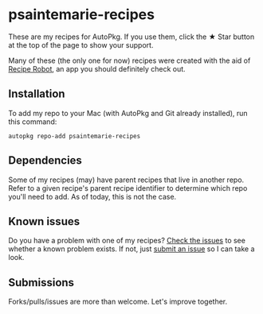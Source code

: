 # psaintemarie-recipes

These are my recipes for AutoPkg. If you use them, click the ★  Star button at the top of the page to show your support.

Many of these (the only one for now) recipes were created with the aid of [Recipe Robot](https://github.com/homebysix/recipe-robot), an app you should definitely check out.

## Installation

To add my repo to your Mac (with AutoPkg and Git already installed), run this command:

```
autopkg repo-add psaintemarie-recipes
```
## Dependencies

Some of my recipes (may) have parent recipes that live in another repo. Refer to a given recipe's parent recipe identifier to determine which repo you'll need to add. As of today, this is not the case.

## Known issues

Do you have a problem with one of my recipes? [Check the issues](https://github.com/autopkg/psaintemarie-recipes/issues) to see whether a known problem exists. If not, just [submit an issue](https://github.com/autopkg/psaintemarie-recipes/issues/new) so I can take a look.

## Submissions

Forks/pulls/issues are more than welcome. Let's improve together.
